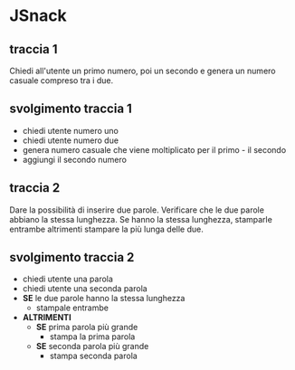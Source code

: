 # JSnack

## traccia 1

Chiedi all'utente un primo numero, poi un secondo e genera un numero casuale compreso tra i due.

## svolgimento traccia 1

- chiedi utente numero uno
- chiedi utente numero due
- genera numero casuale che viene moltiplicato per il primo - il secondo
- aggiungi il secondo numero

## traccia 2

Dare la possibilità di inserire due parole. Verificare che le due parole abbiano la stessa lunghezza. Se hanno la stessa lunghezza, stamparle entrambe altrimenti stampare la più lunga delle due.

## svolgimento traccia 2

- chiedi utente una parola
- chiedi utente una seconda parola
- **SE** le due parole hanno la stessa lunghezza
  - stampale entrambe
- **ALTRIMENTI**
  - **SE** prima parola più grande
    - stampa la prima parola
  - **SE** seconda parola più grande
    - stampa seconda parola
